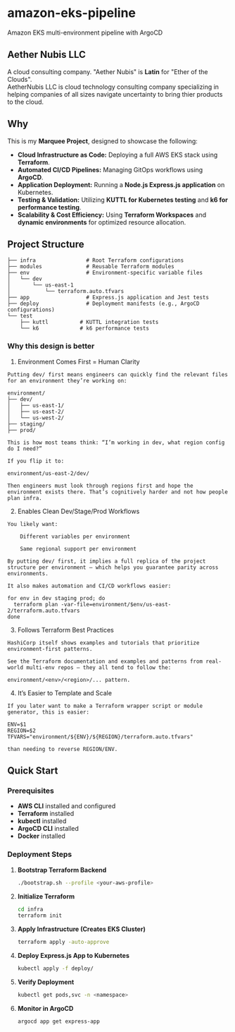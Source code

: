 # amazon-eks-pipeline
Amazon EKS multi-environment pipeline with ArgoCD

## Aether Nubis LLC
A cloud consulting company.  "Aether Nubis" is **Latin** for "Ether of the Clouds".  
AetherNubis LLC is cloud technology consulting company specializing in helping companies of all sizes navigate uncertainty to bring thier products to the cloud.

## Why
This is my **Marquee Project**, designed to showcase the following:
- **Cloud Infrastructure as Code:** Deploying a full AWS EKS stack using **Terraform**.
- **Automated CI/CD Pipelines:** Managing GitOps workflows using **ArgoCD**.
- **Application Deployment:** Running a **Node.js Express.js application** on Kubernetes.
- **Testing & Validation:** Utilizing **KUTTL for Kubernetes testing** and **k6 for performance testing**.
- **Scalability & Cost Efficiency:** Using **Terraform Workspaces** and **dynamic environments** for optimized resource allocation.

## Project Structure
```
├── infra                # Root Terraform configurations
├── modules              # Reusable Terraform modules
├── env                  # Environment-specific variable files 
│   └── dev
│       └── us-east-1
│           └── terraform.auto.tfvars
├── app                  # Express.js application and Jest tests
├── deploy               # Deployment manifests (e.g., ArgoCD configurations)
└── test
    ├── kuttl          # KUTTL integration tests
    └── k6             # k6 performance tests
```
### Why this design is better

1. Environment Comes First = Human Clarity
```
Putting dev/ first means engineers can quickly find the relevant files for an environment they’re working on:

environment/
├── dev/
│   ├── us-east-1/
│   ├── us-east-2/
│   └── us-west-2/
├── staging/
├── prod/

This is how most teams think: “I’m working in dev, what region config do I need?”

If you flip it to:

environment/us-east-2/dev/

Then engineers must look through regions first and hope the environment exists there. That’s cognitively harder and not how people plan infra.
```
2. Enables Clean Dev/Stage/Prod Workflows
```
You likely want:

    Different variables per environment

    Same regional support per environment

By putting dev/ first, it implies a full replica of the project structure per environment — which helps you guarantee parity across environments.

It also makes automation and CI/CD workflows easier:

for env in dev staging prod; do
  terraform plan -var-file=environment/$env/us-east-2/terraform.auto.tfvars
done
```
3. Follows Terraform Best Practices
```
HashiCorp itself shows examples and tutorials that prioritize environment-first patterns.

See the Terraform documentation and examples and patterns from real-world multi-env repos — they all tend to follow the:

environment/<env>/<region>/... pattern.
```
4. It’s Easier to Template and Scale
```
If you later want to make a Terraform wrapper script or module generator, this is easier:

ENV=$1
REGION=$2
TFVARS="environment/${ENV}/${REGION}/terraform.auto.tfvars"

than needing to reverse REGION/ENV.
```

## Quick Start

### Prerequisites
- **AWS CLI** installed and configured
- **Terraform** installed
- **kubectl** installed
- **ArgoCD CLI** installed
- **Docker** installed

### Deployment Steps
1. **Bootstrap Terraform Backend**
    ```bash
    ./bootstrap.sh --profile <your-aws-profile>
    ```
2. **Initialize Terraform**
    ```bash
    cd infra
    terraform init
    ```
3. **Apply Infrastructure (Creates EKS Cluster)**
    ```bash
    terraform apply -auto-approve
    ```
4. **Deploy Express.js App to Kubernetes**
    ```bash
    kubectl apply -f deploy/
    ```
5. **Verify Deployment**
    ```bash
    kubectl get pods,svc -n <namespace>
    ```
6. **Monitor in ArgoCD**
    ```bash
    argocd app get express-app
    ```
